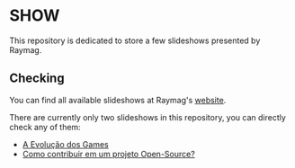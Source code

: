 # SHOW
This repository is dedicated to store a few slideshows presented by Raymag.  

## Checking
You can find all available slideshows at Raymag's [website](https://raymag.github.io/#/).  
 
There are currently only two slideshows in this repository, you can directly check any of them:
- [A Evolução dos Games](https://raymag.github.io/show/evolucao_jogos/)
- [Como contribuir em um projeto Open-Source?](https://raymag.github.io/show/contribuicao_opensource/)
